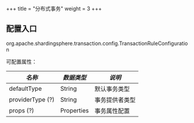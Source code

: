 +++
title = "分布式事务"
weight = 3
+++

## 配置入口

org.apache.shardingsphere.transaction.config.TransactionRuleConfiguration

可配置属性：

| *名称*            | *数据类型*  | *说明*        |
| ---------------- | ---------- | ------------ |
| defaultType      | String     | 默认事务类型   |
| providerType (?) | String     | 事务提供者类型 |
| props (?)        | Properties | 事务属性配置   |
